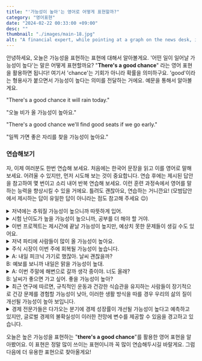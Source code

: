 ```yaml
---
title: "'가능성이 높아'는 영어로 어떻게 표현할까?"
category: "영어표현"
date: "2024-02-22 00:33:00 +09:00"
desc: ""
thumbnail: "./images/main-18.jpg"
alt: "A financial expert, while pointing at a graph on the news desk, is forecasting the direction of interest rates"
---
```


안녕하세요, 오늘은 가능성을 표현하는 표현에 대해서 알아볼게요. '어떤 일이 일어날 가능성이 높다'는 말은 어떻게 표현할까요? "**There's a good chance**" 라는 영어 표현을 활용하면 됩니다! 여기서 'chance'는 기회가 아니라 확률을 의미하구요. 'good'이라는 형용사가 붙으면서 가능성이 높다는 의미를 전달하는 거에요. 예문을 통해서 알아볼게요.

"There's a good chance it will rain today."

"오늘 비가 올 가능성이 높아요."

"There's a good chance we'll find good seats if we go early."

"일찍 가면 좋은 자리를 찾을 가능성이 높아요."

### 연습해보기

자, 이제 여러분도 한번 연습해 보세요. 처음에는 한국어 문장을 읽고 이를 영어로 말해보세요. 어려울 수 있지만, 먼저 시도해 보는 것이 중요합니다. 연습 후에는 제시된 답안을 참고하여 몇 번이고 소리 내어 반복 연습해 보세요. 이런 훈련 과정속에서 영어를 말하는 능력을 향상시킬 수 있을 거에요. 틀려도 괜찮아요, 연습하는 거니깐요! (모범답안에서 제시하는 답이 유일한 답이 아니라는 점도 참고해 주세요 😉)

<details>
  <summary>저녁에는 추워질 가능성이 높으니까 따뜻하게 입어.</summary>
  <span>There's a good chance it will get cold this evening, so dress warmly.</span>
</details>

<details>
 <summary>시험 난이도가 높을 가능성이 높으니까, 공부를 더 해야 할 거야.</summary>
  <span>There's a good chance the exam will be difficult, so you'll need to study more.</span>
</details>

<details>
  <summary>이번 프로젝트는 제시간에 끝날 가능성이 높지만, 예상치 못한 문제들이 생길 수도 있어요.</summary>
  <span>There's a good chance this project will be completed on time, but there could be some unforeseen issues.</span>
</details>

<details>
  <summary>저녁 파티에 사람들이 많이 올 가능성이 높아요.</summary>
  <span>There's a good chance a lot of people will come to the evening party.</span>
</details>

<details>
  <summary>주식 시장이 이번 주에 회복될 가능성이 높습니다.</summary>
  <span>There's a good chance the stock market will recover this week.</span>
</details>

<details>
  <summary>A: 내일 피크닉 가기로 했잖아. 날씨 괜찮을까?<br>B: 예보를 보니까 내일은 맑을 가능성이 높대.</summary>
  <span>A: We planned a picnic for tomorrow. Do you think the weather will be okay?<br>B: According to the forecast, there's a good chance it will be sunny.</span>
</details>

<details>
  <summary>A: 이번 주말에 해변으로 갈까 생각 중이야. 너도 올래?<br>B: 날씨가 좋으면 가고 싶어. 좋을 가능성이 높아?</summary>
  <span>A: I'm thinking about going to the beach this weekend. Wanna come?<br>B: I'd like to if the weather's good. Is there a good chance it will be?</span>
</details>

<details>
  <summary>최근 연구에 따르면, 규칙적인 운동과 건강한 식습관을 유지하는 사람들이 장기적으로 건강 문제를 경험할 가능성이 낮아, 이러한 생활 방식을 따를 경우 우리의 삶의 질이 개선될 가능성이 높아 보입니다.</summary>
  <span>Recent studies indicate that individuals who maintain regular exercise and healthy eating habits are less likely to experience health issues in the long term, suggesting that there's a good chance our quality of life will improve if we adopt such a lifestyle.</span>
</details>

<details>
  <summary>경제 전문가들은 다가오는 분기에 경제 성장률이 개선될 가능성이 높다고 예측하고 있지만, 글로벌 경제의 불확실성이 이러한 전망에 변수를 제공할 수 있음을 경고하고 있습니다.</summary>
  <span>Economic experts predict there's a good chance of improved growth rates in the upcoming quarter, yet they caution that uncertainties in the global economy could introduce variables into these forecasts.</span>
</details>

오늘은 높은 가능성을 표현하는 "**there's a good chance**"를 활용한 영어 표현을 알아봤어요. 이 표현은 정말 많이 쓰이는 표현이니까 꼭 많이 연습해두시길 바랄게요. 그럼 다음에 더 유용한 표현으로 찾아올게요!
